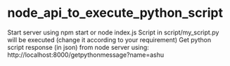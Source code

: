 # node_api_to_execute_python_script
Start server using npm start or node index.js
Script in script/my_script.py will be executed (change it according to your requirement)
Get python script response (in json) from node server using: http://localhost:8000/getpythonmessage?name=ashu
